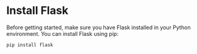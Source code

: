 # Install Flask

Before getting started, make sure you have Flask installed in your Python environment. You can install Flask using pip:

```
pip install flask
```


